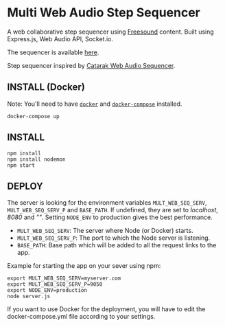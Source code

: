 # Multi Web Audio Step Sequencer
A web collaborative step sequencer using [Freesound](https://freesound.org/) content.
Built using Express.js, Web Audio API, Socket.io.

The sequencer is available [here](https://labs.freesound.org/sequencer/).

Step sequencer inspired by [Catarak Web Audio Sequencer](https://github.com/catarak/web-audio-sequencer).


INSTALL (Docker)
-------------------
Note: You'll need to have [`docker`](https://docs.docker.com/install/) and [`docker-compose`](https://docs.docker.com/compose/install/) installed.

```
docker-compose up
```

INSTALL
-------------------

```
npm install
npm install nodemon
npm start
```


DEPLOY
-------------------
The server is looking for the environment variables `MULT_WEB_SEQ_SERV`, `MULT_WEB_SEQ_SERV_P` and `BASE_PATH`. If undefined, they are set to *localhost*, *8080* and *""*.
Setting `NODE_ENV` to production gives the best performance.

- `MULT_WEB_SEQ_SERV`: The server where Node (or Docker) starts.
- `MULT_WEB_SEQ_SERV_P`: The port to which the Node server is listening.
- `BASE_PATH`: Base path which will be added to all the request links to the app.

Example for starting the app on your sever using npm:
```
export MULT_WEB_SEQ_SERV=myserver.com
export MULT_WEB_SEQ_SERV_P=9050
export NODE_ENV=production
node server.js
```

If you want to use Docker for the deployment, you will have to edit the docker-compose.yml file according to your settings. 
